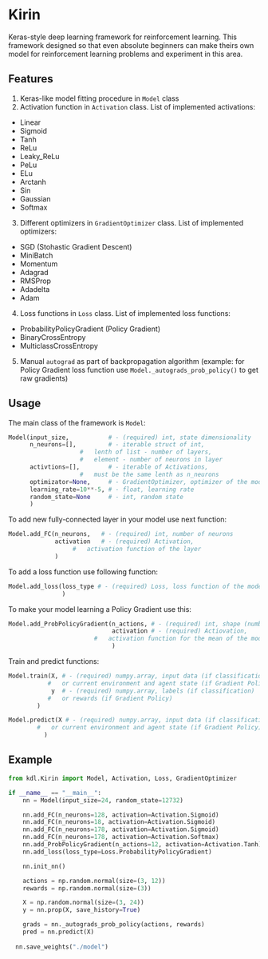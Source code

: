# Kirin
Keras-style deep learning framework for reinforcement learning. This framework designed so that even absolute beginners can make theirs own model for reinforcement learning problems and experiment in this area.

## Features

1. Keras-like model fitting procedure in `Model` class
2. Activation function in `Activation` class. List of implemented activations:
  * Linear
  * Sigmoid
  * Tanh
  * ReLu
  * Leaky_ReLu
  * PeLu
  * ELu
  * Arctanh
  * Sin
  * Gaussian
  * Softmax
3. Different optimizers in `GradientOptimizer` class. List of implemented optimizers:
  * SGD (Stohastic Gradient Descent)
  * MiniBatch
  * Momentum
  * Adagrad
  * RMSProp
  * Adadelta
  * Adam
4. Loss functions in `Loss` class. List of implemented loss functions:
  * ProbabilityPolicyGradient (Policy Gradient)
  * BinaryCrossEntropy
  * MulticlassCrossEntropy
5. Manual `autograd` as part of backpropagation algorithm (example: for Policy Gradient loss function use `Model._autograds_prob_policy()` to get raw gradients)

## Usage

The main class of the framework is `Model`:
```python
Model(input_size,           # - (required) int, state dimensionality
      n_neurons=[],         # - iterable struct of int,
      			    #   lenth of list - number of layers,
      			    #   element - number of neurons in layer
      activtions=[],        # - iterable of Activations,
      			    #   must be the same lenth as n_neurons
      optimizator=None,     # - GradientOptimizer, optimizer of the model
      learning_rate=10**-5, # - float, learning rate
      random_state=None     # - int, random state
      )
```

To add new fully-connected layer in your model use next function:

```python
Model.add_FC(n_neurons,   # - (required) int, number of neurons
             activation   # - (required) Activation,
	     		  #   activation function of the layer
             )
```

To add a loss function use following function:

```python
Model.add_loss(loss_type # - (required) Loss, loss function of the model
               )
```

To make your model learning a Policy Gradient use this:

```python
Model.add_ProbPolicyGradient(n_actions, # - (required) int, shape (number) of actions
                             activation # - (required) Actiovation,
			     		#   activation function for the mean of the model
                             )
```

Train and predict functions:

```python
Model.train(X, # - (required) numpy.array, input data (if classification)
	       #   or current environment and agent state (if Gradient Policy)
            y  # - (required) numpy.array, labels (if classification)
	       #   or rewards (if Gradient Policy)
	    ) 

Model.predict(X # - (required) numpy.array, input data (if classification)
		#   or current environment and agent state (if Gradient Policy)
	      )

```

## Example

```python
from kdl.Kirin import Model, Activation, Loss, GradientOptimizer

if __name__ == "__main__":
	nn = Model(input_size=24, random_state=12732)

	nn.add_FC(n_neurons=128, activation=Activation.Sigmoid)
	nn.add_FC(n_neurons=18, activation=Activation.Sigmoid)
	nn.add_FC(n_neurons=178, activation=Activation.Sigmoid)
	nn.add_FC(n_neurons=178, activation=Activation.Softmax)
	nn.add_ProbPolicyGradient(n_actions=12, activation=Activation.Tanh)
	nn.add_loss(loss_type=Loss.ProbabilityPolicyGradient)

	nn.init_nn()

	actions = np.random.normal(size=(3, 12))
	rewards = np.random.normal(size=(3))

	X = np.random.normal(size=(3, 24))
	y = nn.prop(X, save_history=True)

	grads = nn._autograds_prob_policy(actions, rewards)
	pred = nn.predict(X)
  
  nn.save_weights("./model")
```

